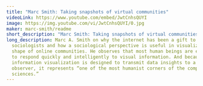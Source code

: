 ```yaml
---
title: "Marc Smith: Taking snapshots of virtual communities"
videoLink: https://www.youtube.com/embed/JwtCnhsQUYI
image: https://img.youtube.com/vi/JwtCnhsQUYI/0.jpg
maker: marc-smith/readme
short_description: "Marc Smith: Taking snapshots of virtual communities"
long_description: Marc A. Smith on why the internet has been a gift to
  sociologists and how a sociological perspective is useful in visualizing the
  shape of online communities. He observes that most human beings are equipped
  to respond quickly and intelligently to visual information. And because
  information visualization is designed to transmit data insights to a human
  observer, it represents “one of the most humanist corners of the computer
  sciences.”
---
```

